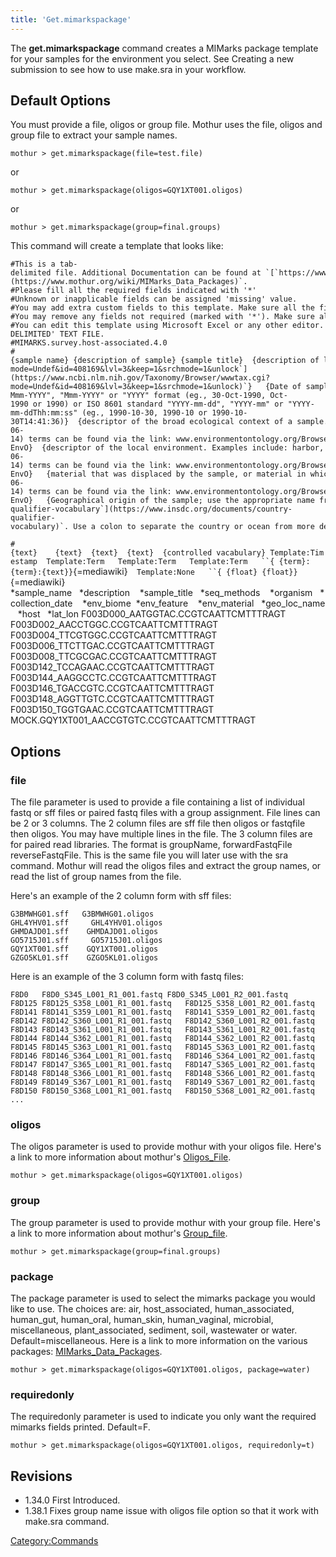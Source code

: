 ```yaml
---
title: 'Get.mimarkspackage'
---
```

The **get.mimarkspackage** command creates a MIMarks package template for
your samples for the environment you select. See Creating a new
submission to see how to use make.sra in your workflow.

## Default Options

You must provide a file, oligos or group file. Mothur uses the file,
oligos and group file to extract your sample names.

    mothur > get.mimarkspackage(file=test.file)

or

    mothur > get.mimarkspackage(oligos=GQY1XT001.oligos)

or

    mothur > get.mimarkspackage(group=final.groups)

This command will create a template that looks like:

    #This is a tab-delimited file. Additional Documentation can be found at `[`https://www.mothur.org/wiki/MIMarks_Data_Packages`](https://www.mothur.org/wiki/MIMarks_Data_Packages)`.
    #Please fill all the required fields indicated with '*'
    #Unknown or inapplicable fields can be assigned 'missing' value.
    #You may add extra custom fields to this template. Make sure all the fields are separated by tabs.
    #You may remove any fields not required (marked with '*'). Make sure all the fields are separated by tabs.
    #You can edit this template using Microsoft Excel or any other editor. But while saving the file please make sure to save them as 'TAB-DELIMITED' TEXT FILE.
    #MIMARKS.survey.host-associated.4.0
    #{sample name} {description of sample} {sample title}  {description of library_construction_protocol}  {`[`https://www.ncbi.nlm.nih.gov/Taxonomy/Browser/wwwtax.cgi?mode=Undef&id=408169&lvl=3&keep=1&srchmode=1&unlock`](https://www.ncbi.nlm.nih.gov/Taxonomy/Browser/wwwtax.cgi?mode=Undef&id=408169&lvl=3&keep=1&srchmode=1&unlock)`}   {Date of sampling, in "DD-Mmm-YYYY", "Mmm-YYYY" or "YYYY" format (eg., 30-Oct-1990, Oct-1990 or 1990) or ISO 8601 standard "YYYY-mm-dd", "YYYY-mm" or "YYYY-mm-ddThh:mm:ss" (eg., 1990-10-30, 1990-10 or 1990-10-30T14:41:36)}  {descriptor of the broad ecological context of a sample. Examples include: desert, taiga, deciduous woodland, or coral reef. EnvO (v 2013-06-14) terms can be found via the link: www.environmentontology.org/Browse-EnvO}  {descriptor of the local environment. Examples include: harbor, cliff, or lake. EnvO (v 2013-06-14) terms can be found via the link: www.environmentontology.org/Browse-EnvO}   {material that was displaced by the sample, or material in which a sample was embedded, prior to the sampling event. Examples include: air, soil, or water. EnvO (v 2013-06-14) terms can be found via the link: www.environmentontology.org/Browse-EnvO}   {Geographical origin of the sample; use the appropriate name from this list `[`https://www.insdc.org/documents/country-qualifier-vocabulary`](https://www.insdc.org/documents/country-qualifier-vocabulary)`. Use a colon to separate the country or ocean from more detailed information about the location, eg "Canada: Vancouver" or "Germany: halfway down Zugspitze, Alps"} {The natural (as opposed to laboratory) host to the organism from which the sample was obtained. Use the full taxonomic name, eg, "Homo sapiens".}  {The geographical coordinates of the location where the sample was collected. Specify as degrees latitude and longitude in format "d[d.dddd] N|S d[dd.dddd] W|E", eg, 38.98 N 77.11 W}
`#{text}    {text}  {text}  {text}  {controlled vacabulary} Template:Timestamp  Template:Term   Template:Term   Template:Term   ``{ {term}:{term}:{text}}`{=mediawiki}`  Template:None   ``{ {float} {float}}`{=mediawiki}
    *sample_name   *description    *sample_title   *seq_methods    *organism   *collection_date    *env_biome  *env_feature    *env_material   *geo_loc_name   *host   *lat_lon
    F003D000_AATGGTAC.CCGTCAATTCMTTTRAGT   
    F003D002_AACCTGGC.CCGTCAATTCMTTTRAGT   
    F003D004_TTCGTGGC.CCGTCAATTCMTTTRAGT   
    F003D006_TTCTTGAC.CCGTCAATTCMTTTRAGT   
    F003D008_TTCGCGAC.CCGTCAATTCMTTTRAGT   
    F003D142_TCCAGAAC.CCGTCAATTCMTTTRAGT   
    F003D144_AAGGCCTC.CCGTCAATTCMTTTRAGT   
    F003D146_TGACCGTC.CCGTCAATTCMTTTRAGT   
    F003D148_AGGTTGTC.CCGTCAATTCMTTTRAGT   
    F003D150_TGGTGAAC.CCGTCAATTCMTTTRAGT   
    MOCK.GQY1XT001_AACCGTGTC.CCGTCAATTCMTTTRAGT    

## Options

### file

The file parameter is used to provide a file containing a list of
individual fastq or sff files or paired fastq files with a group
assignment. File lines can be 2 or 3 columns. The 2 column files are sff
file then oligos or fastqfile then oligos. You may have multiple lines
in the file. The 3 column files are for paired read libraries. The
format is groupName, forwardFastqFile reverseFastqFile. This is the same
file you will later use with the sra command. Mothur will read the
oligos files and extract the group names, or read the list of group
names from the file.

Here\'s an example of the 2 column form with sff files:

    G3BMWHG01.sff   G3BMWHG01.oligos
    GHL4YHV01.sff     GHL4YHV01.oligos
    GHMDAJD01.sff    GHMDAJD01.oligos
    GO5715J01.sff     GO5715J01.oligos
    GQY1XT001.sff    GQY1XT001.oligos
    GZGO5KL01.sff    GZGO5KL01.oligos

Here is an example of the 3 column form with fastq files:

    F8D0   F8D0_S345_L001_R1_001.fastq F8D0_S345_L001_R2_001.fastq
    F8D125 F8D125_S358_L001_R1_001.fastq   F8D125_S358_L001_R2_001.fastq
    F8D141 F8D141_S359_L001_R1_001.fastq   F8D141_S359_L001_R2_001.fastq
    F8D142 F8D142_S360_L001_R1_001.fastq   F8D142_S360_L001_R2_001.fastq
    F8D143 F8D143_S361_L001_R1_001.fastq   F8D143_S361_L001_R2_001.fastq
    F8D144 F8D144_S362_L001_R1_001.fastq   F8D144_S362_L001_R2_001.fastq
    F8D145 F8D145_S363_L001_R1_001.fastq   F8D145_S363_L001_R2_001.fastq
    F8D146 F8D146_S364_L001_R1_001.fastq   F8D146_S364_L001_R2_001.fastq
    F8D147 F8D147_S365_L001_R1_001.fastq   F8D147_S365_L001_R2_001.fastq
    F8D148 F8D148_S366_L001_R1_001.fastq   F8D148_S366_L001_R2_001.fastq
    F8D149 F8D149_S367_L001_R1_001.fastq   F8D149_S367_L001_R2_001.fastq
    F8D150 F8D150_S368_L001_R1_001.fastq   F8D150_S368_L001_R2_001.fastq
    ...

### oligos

The oligos parameter is used to provide mothur with your oligos file.
Here\'s a link to more information about mothur\'s
[Oligos\_File](Oligos_File).

    mothur > get.mimarkspackage(oligos=GQY1XT001.oligos)

### group

The group parameter is used to provide mothur with your group file.
Here\'s a link to more information about mothur\'s
[Group\_file](Group_file).

    mothur > get.mimarkspackage(group=final.groups)

### package

The package parameter is used to select the mimarks package you would
like to use. The choices are: air, host\_associated, human\_associated,
human\_gut, human\_oral, human\_skin, human\_vaginal, microbial,
miscellaneous, plant\_associated, sediment, soil, wastewater or water.
Default=miscellaneous. Here is a link to more information on the various
packages: [MIMarks\_Data\_Packages](MIMarks_Data_Packages).

    mothur > get.mimarkspackage(oligos=GQY1XT001.oligos, package=water)

### requiredonly

The requiredonly parameter is used to indicate you only want the
required mimarks fields printed. Default=F.

    mothur > get.mimarkspackage(oligos=GQY1XT001.oligos, requiredonly=t)

## Revisions

-   1.34.0 First Introduced.
-   1.38.1 Fixes group name issue with oligos file option so that it
    work with make.sra command.

[Category:Commands](Category:Commands)
